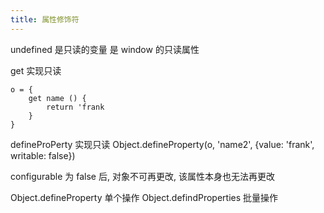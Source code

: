 ```yaml
---
title: 属性修饰符
---
```

undefined 是只读的变量
是 window 的只读属性

get 实现只读

```
o = {
    get name () {
        return 'frank
    }
}
```

defineProPerty 实现只读
Object.defineProperty(o, 'name2', {value: 'frank', writable: false})

configurable 为 false 后, 对象不可再更改, 该属性本身也无法再更改

Object.defineProperty 单个操作
Object.defindProperties 批量操作
